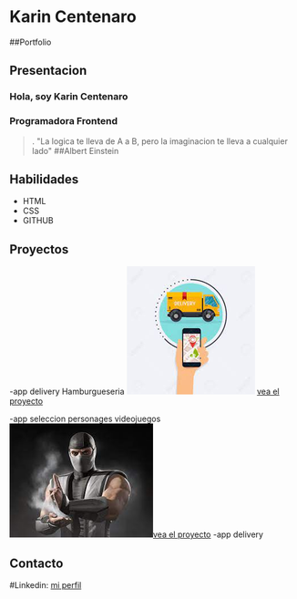 # Karin Centenaro 
##Portfolio 
## Presentacion 
### Hola, soy Karin Centenaro
### Programadora Frontend

>. "La logica te lleva de A a B, pero la imaginacion te lleva a cualquier lado" 
##Albert Einstein
## Habilidades 
- HTML
- CSS
- GITHUB

## Proyectos 
-app delivery Hamburgueseria
![imagen platos con hamburguer](delivery.jfif) [vea el proyecto](https://delivery-karintech.vercel.app/) 


-app seleccion personages videojuegos
![imagen guerrero videojuegos](smoke.jfif)[vea el proyecto](https://selector-personage.vercel.app/)
-app delivery 
## Contacto 
#Linkedin:  [mi perfil](https://www.linkedin.com/in/karin-centenaro-98652a229/)

